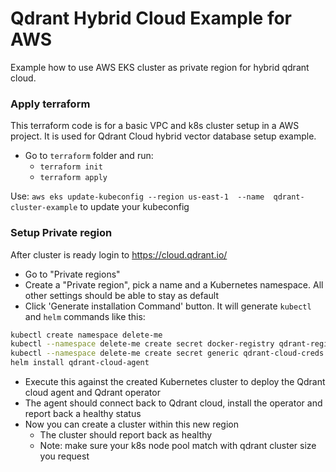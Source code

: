 # Qdrant Hybrid Cloud Example for AWS

Example how to use AWS EKS cluster as private region for hybrid qdrant cloud. 

### Apply terraform
This terraform code is for a basic VPC and k8s cluster setup in a AWS project.
It is used for Qdrant Cloud hybrid vector database setup example.
- Go to `terraform` folder and run:
  - `terraform init`
  - `terraform apply`


Use: ```aws eks update-kubeconfig --region us-east-1  --name  qdrant-cluster-example``` to update your kubeconfig
### Setup Private region 
After cluster is ready login to https://cloud.qdrant.io/
- Go to "Private regions"
- Create a "Private region", pick a name and a Kubernetes namespace. All other settings should be able to stay as default
- Click 'Generate installation Command' button. It will generate `kubectl` and `helm` commands like this: 
``` bash
kubectl create namespace delete-me
kubectl --namespace delete-me create secret docker-registry qdrant-registry-creds
kubectl --namespace delete-me create secret generic qdrant-cloud-creds --from-literal=access-key='*'
helm install qdrant-cloud-agent
```
- Execute this against the created Kubernetes cluster to deploy the Qdrant cloud agent and Qdrant operator
- The agent should connect back to Qdrant cloud, install the operator and report back a healthy status
- Now you can create a cluster within this new region
  - The cluster should report back as healthy
  - Note: make sure your k8s node pool match with qdrant cluster size you request


  